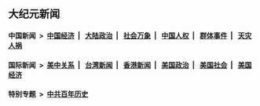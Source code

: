 ## 大纪元新闻

#### 中国新闻 &nbsp;>&nbsp; [中国经济](indexes/ncid283/README.md?10052045) &nbsp;| &nbsp; [大陆政治](indexes/ncid277/README.md?10052045) &nbsp;| &nbsp; [社会万象](indexes/ncid282/README.md?10052045) &nbsp;| &nbsp; [中国人权](indexes/ncid278/README.md?10052045) &nbsp;| &nbsp; [群体事件](indexes/ncid279/README.md?10052045) &nbsp;| &nbsp; [天灾人祸](indexes/ncid280/README.md?10052045)

#### 国际新闻 &nbsp;>&nbsp; [美中关系](indexes/nf1412576/README.md?10052045) &nbsp;| &nbsp; [台湾新闻](indexes/ncid1349361/README.md?10052045) &nbsp;| &nbsp; [香港新闻](indexes/ncid1349362/README.md?10052045) &nbsp;| &nbsp; [美国政治](indexes/ncid1078159/README.md?10052045) &nbsp;| &nbsp; [美国社会](indexes/ncid1078160/README.md?10052045) &nbsp;| &nbsp; [美国经济](indexes/ncid1078158/README.md?10052045)

#### 特别专题 &nbsp;>&nbsp; [中共百年历史](https://github.com/easy2view/epoch-special/blob/master/README.md?10052045)  
